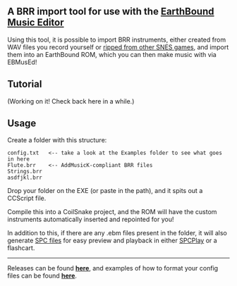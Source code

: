 ## A BRR import tool for use with the [EarthBound Music Editor](https://github.com/PKHackers/ebmused/releases)

Using this tool, it is possible to import BRR instruments, either created from WAV files you record yourself or [ripped from other SNES games](https://www.smwcentral.net/?p=section&s=brrsamples), and import them into an EarthBound ROM, which you can then make music with via EBMusEd!

## Tutorial
(Working on it! Check back here in a while.)

## Usage

Create a folder with this structure:
```
config.txt   <-- take a look at the Examples folder to see what goes in here
Flute.brr    <-- AddMusicK-compliant BRR files
Strings.brr
asdfjkl.brr
```

Drop your folder on the EXE (or paste in the path), and it spits out a CCScript file.

Compile this into a CoilSnake project, and the ROM will have the custom instruments automatically inserted and repointed for you!

In addition to this, if there are any .ebm files present in the folder, it will also generate [SPC files](http://www.vgmpf.com/Wiki/index.php?title=SPC) for easy preview and playback in either [SPCPlay](https://github.com/dgrfactory/spcplay/releases) or a flashcart.

* * *

Releases can be found [**here**](https://github.com/vince94/EarthBound-Instrument-Packer/releases), and examples of how to format your config files can be found [**here**](https://github.com/vince94/EarthBound-Instrument-Packer/tree/master/EBInstPack/Examples).
